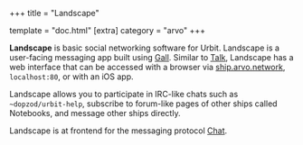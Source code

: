 +++
title = "Landscape"

template = "doc.html"
[extra]
category = "arvo"
+++

**Landscape** is basic social networking software for Urbit. Landscape is a user-facing messaging app built using [Gall](../gall). Similar to [Talk](../talk), Landscape has a web interface that can be accessed with a browser via [ship.arvo.network](../shiparvonetwork), ```localhost:80```, or with an iOS app.

Landscape allows you to participate in IRC-like chats such as ```~dopzod/urbit-help```, subscribe to forum-like pages of other ships called Notebooks, and message other ships directly.

Landscape is at frontend for the messaging protocol [Chat](../chat).
